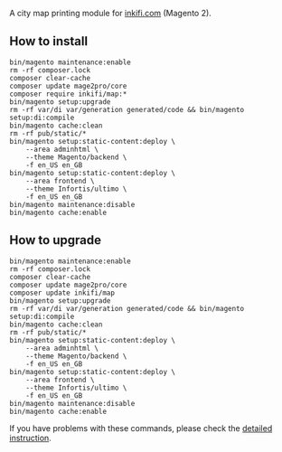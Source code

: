 A city map printing module for [inkifi.com](https://inkifi.com) (Magento 2).  

## How to install
```
bin/magento maintenance:enable
rm -rf composer.lock
composer clear-cache
composer update mage2pro/core
composer require inkifi/map:*
bin/magento setup:upgrade
rm -rf var/di var/generation generated/code && bin/magento setup:di:compile
bin/magento cache:clean
rm -rf pub/static/*
bin/magento setup:static-content:deploy \
	--area adminhtml \
	--theme Magento/backend \
	-f en_US en_GB
bin/magento setup:static-content:deploy \
	--area frontend \
	--theme Infortis/ultimo \
	-f en_US en_GB
bin/magento maintenance:disable
bin/magento cache:enable
```

## How to upgrade
```
bin/magento maintenance:enable
rm -rf composer.lock
composer clear-cache
composer update mage2pro/core
composer update inkifi/map
bin/magento setup:upgrade
rm -rf var/di var/generation generated/code && bin/magento setup:di:compile
bin/magento cache:clean
rm -rf pub/static/*
bin/magento setup:static-content:deploy \
	--area adminhtml \
	--theme Magento/backend \
	-f en_US en_GB
bin/magento setup:static-content:deploy \
	--area frontend \
	--theme Infortis/ultimo \
	-f en_US en_GB
bin/magento maintenance:disable
bin/magento cache:enable
```

If you have problems with these commands, please check the [detailed instruction](https://mage2.pro/t/263).
